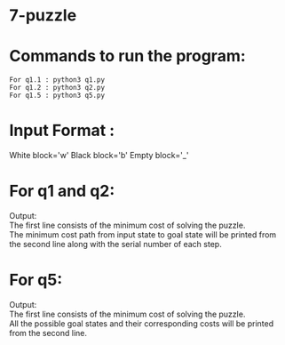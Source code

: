 # 7-puzzle
# Commands to run the program:
	For q1.1 : python3 q1.py
	For q1.2 : python3 q2.py
	For q1.5 : python3 q5.py
# Input Format :
White block='w'
Black block='b'
Empty block='_' 
# For q1 and q2:
  Output: </br>
  The first line consists of the minimum cost of solving the puzzle.</br>
  The minimum cost path from input state to goal state will be printed from the second line along with the serial number of each step.
# For q5:
  Output:  </br>
  The first line consists of the minimum cost of solving the puzzle. </br>
  All the possible goal states and their corresponding costs will be printed from the second line.

